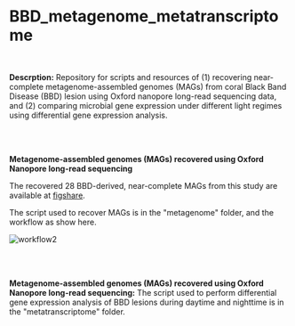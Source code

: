 # BBD_metagenome_metatranscriptome
<br/>

 **Descrption:**
Repository for scripts and resources of (1) recovering near-complete metagenome-assembled genomes (MAGs) from coral Black Band Disease (BBD) lesion using Oxford nanopore long-read sequencing data, and (2) comparing microbial gene expression under different light regimes using differential gene expression analysis.

<br/>
<br/>

**Metagenome-assembled genomes (MAGs) recovered using Oxford Nanopore long-read sequencing**

The recovered 28 BBD-derived, near-complete MAGs from this study are available at [figshare](https://doi.org/10.6084/m9.figshare.27611787).

The script used to recover MAGs is in the "metagenome" folder, and the workflow as show here.

![workflow2](https://github.com/user-attachments/assets/0b788388-a878-445b-8b88-ea08b15f9954)

<br/>
<br/>

**Metagenome-assembled genomes (MAGs) recovered using Oxford Nanopore long-read sequencing:**
The script used to perform differential gene expression analysis of BBD lesions during daytime and nighttime is in the "metatranscriptome" folder.
